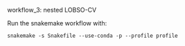 workflow_3: nested LOBSO-CV

Run the snakemake workflow with:
```
snakemake -s Snakefile --use-conda -p --profile profile
```
